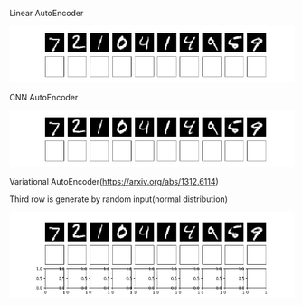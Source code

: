 Linear AutoEncoder

![linear_ae](linear_autoencoder.gif)

CNN AutoEncoder

![cnn](cnn_autoencoder.gif)

Variational AutoEncoder(https://arxiv.org/abs/1312.6114)

Third row is generate by random input(normal distribution)

![vae](vae_autoencoder.gif)
